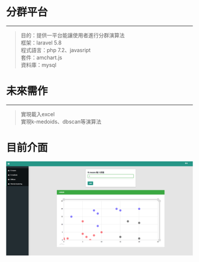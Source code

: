 # 分群平台
------
> 目的：提供一平台能讓使用者進行分群演算法<br> 
> 框架：laravel 5.8<br> 
> 程式語言：php 7.2、javasript<br> 
> 套件：amchart.js<br> 
> 資料庫：mysql<br> 

# 未來需作
---
> 實現載入excel<br> 
> 實現k-medoids、dbscan等演算法

# 目前介面
![image](https://github.com/eating-chen/cluster_algrithom_platform/blob/master/%E8%9E%A2%E5%B9%95%E5%BF%AB%E7%85%A7%202019-08-03%20%E4%B8%8B%E5%8D%885.10.13.png)
